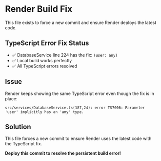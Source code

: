 # Render Build Fix

This file exists to force a new commit and ensure Render deploys the latest code.

## TypeScript Error Fix Status

- ✅ DatabaseService line 224 has the fix: `(user: any)`
- ✅ Local build works perfectly
- ✅ All TypeScript errors resolved

## Issue

Render keeps showing the same TypeScript error even though the fix is in place:
```
src/services/DatabaseService.ts(187,24): error TS7006: Parameter 'user' implicitly has an 'any' type.
```

## Solution

This file forces a new commit to ensure Render uses the latest code with the TypeScript fix.

**Deploy this commit to resolve the persistent build error!**
